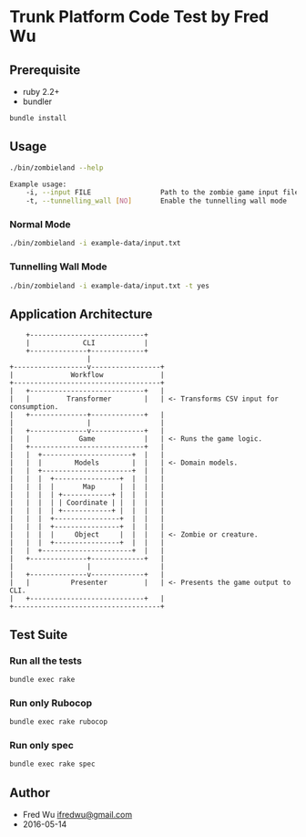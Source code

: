 # Trunk Platform Code Test by Fred Wu

## Prerequisite

- ruby 2.2+
- bundler

```bash
bundle install
```

## Usage

```bash
./bin/zombieland --help

Example usage:
    -i, --input FILE                 Path to the zombie game input file
    -t, --tunnelling_wall [NO]       Enable the tunnelling wall mode
```

### Normal Mode

```bash
./bin/zombieland -i example-data/input.txt
```

### Tunnelling Wall Mode

```bash
./bin/zombieland -i example-data/input.txt -t yes
```

## Application Architecture

        +----------------------------+
        |             CLI            |
        +--------------+-------------+
                       |
    +------------------v-----------------+
    |              Workflow              |
    +------------------------------------+
    |   +----------------------------+   |
    |   |         Transformer        |   | <- Transforms CSV input for consumption.
    |   +--------------+-------------+   |
    |                  |                 |
    |   +--------------v-------------+   |
    |   |            Game            |   | <- Runs the game logic.
    |   +----------------------------+   |
    |   |  +----------------------+  |   |
    |   |  |        Models        |  |   | <- Domain models.
    |   |  +----------------------+  |   |
    |   |  |  +----------------+  |  |   |
    |   |  |  |       Map      |  |  |   |
    |   |  |  | +------------+ |  |  |   |
    |   |  |  | | Coordinate | |  |  |   |
    |   |  |  | +------------+ |  |  |   |
    |   |  |  +----------------+  |  |   |
    |   |  |  +----------------+  |  |   |
    |   |  |  |     Object     |  |  |   | <- Zombie or creature.
    |   |  |  +----------------+  |  |   |
    |   |  +----------------------+  |   |
    |   +--------------+-------------+   |
    |                  |                 |
    |   +--------------v-------------+   |
    |   |          Presenter         |   | <- Presents the game output to CLI.
    |   +----------------------------+   |
    +------------------------------------+

## Test Suite

### Run all the tests

```bash
bundle exec rake
```

### Run only Rubocop

```bash
bundle exec rake rubocop
```

### Run only spec

```bash
bundle exec rake spec
```

## Author

- Fred Wu <ifredwu@gmail.com>
- 2016-05-14

